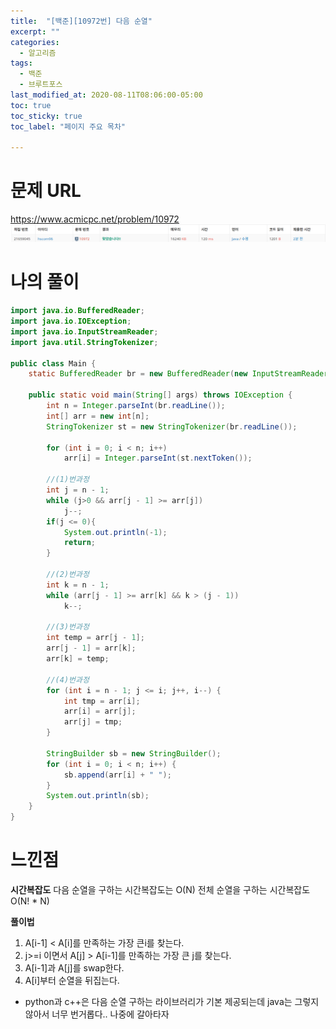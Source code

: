 ```yaml
---
title:  "[백준][10972번] 다음 순열"
excerpt: ""
categories:
  - 알고리즘
tags:
  - 백준
  - 브루트포스
last_modified_at: 2020-08-11T08:06:00-05:00
toc: true
toc_sticky: true
toc_label: "페이지 주요 목차"

---
```

# 문제 URL
https://www.acmicpc.net/problem/10972
![boj10972](/images/2020/08/boj10972.png)

# 나의 풀이
```java
import java.io.BufferedReader;
import java.io.IOException;
import java.io.InputStreamReader;
import java.util.StringTokenizer;

public class Main {
    static BufferedReader br = new BufferedReader(new InputStreamReader(System.in));

    public static void main(String[] args) throws IOException {
        int n = Integer.parseInt(br.readLine());
        int[] arr = new int[n];
        StringTokenizer st = new StringTokenizer(br.readLine());

        for (int i = 0; i < n; i++)
            arr[i] = Integer.parseInt(st.nextToken());

        //(1)번과정
        int j = n - 1;
        while (j>0 && arr[j - 1] >= arr[j])
            j--;
        if(j <= 0){
            System.out.println(-1);
            return;
        }

        //(2)번과정
        int k = n - 1;
        while (arr[j - 1] >= arr[k] && k > (j - 1))
            k--;

        //(3)번과정
        int temp = arr[j - 1];
        arr[j - 1] = arr[k];
        arr[k] = temp;

        //(4)번과정
        for (int i = n - 1; j <= i; j++, i--) {
            int tmp = arr[i];
            arr[i] = arr[j];
            arr[j] = tmp;
        }

        StringBuilder sb = new StringBuilder();
        for (int i = 0; i < n; i++) {
            sb.append(arr[i] + " ");
        }
        System.out.println(sb);
    }
}
```

# 느낀점

__시간복잡도__
다음 순열을 구하는 시간복잡도는 O(N)
전체 순열을 구하는 시간복잡도 O(N! * N)


 __풀이법__
1. A[i-1] < A[i]를 만족하는 가장 큰i를 찾는다.
2. j>=i 이면서 A[j] > A[i-1]를 만족하는 가장 큰 j를 찾는다.
3. A[i-1]과 A[j]를 swap한다.
4. A[i]부터 순열을 뒤집는다.

- python과 c++은 다음 순열 구하는 라이브러리가 기본 제공되는데 java는 그렇지 않아서 너무 번거롭다.. 나중에 갈아타자
